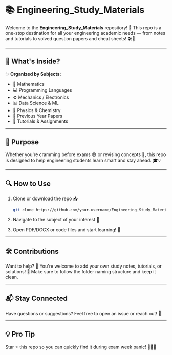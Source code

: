 
# 📚 Engineering\_Study\_Materials

Welcome to the **Engineering\_Study\_Materials** repository! 🚀
This repo is a one-stop destination for all your engineering academic needs — from notes and tutorials to solved question papers and cheat sheets! 🛠️📖

---

## 🧠 What's Inside?

✨ **Organized by Subjects:**

* 📐 Mathematics
* 💻 Programming Languages
* ⚙️ Mechanics / Electronics
* 📊 Data Science & ML
* 🧪 Physics & Chemistry
* 🧾 Previous Year Papers
* 📝 Tutorials & Assignments

---

## 🎯 Purpose

Whether you're cramming before exams 😅 or revising concepts 🔁, this repo is designed to help engineering students learn smart and stay ahead. 🎓💡

---

## 🔍 How to Use

1. Clone or download the repo 📥

   ```bash
   git clone https://github.com/your-username/Engineering_Study_Materials.git
   ```
2. Navigate to the subject of your interest 🔎
3. Open PDF/DOCX or code files and start learning! 💪

---

## 🛠 Contributions

Want to help? 🙌
You're welcome to add your own study notes, tutorials, or solutions!
📌 Make sure to follow the folder naming structure and keep it clean.

---

## 📬 Stay Connected

Have questions or suggestions? Feel free to open an issue or reach out! 💬

---

## 💡 Pro Tip

Star ⭐ this repo so you can quickly find it during exam week panic! 🏃‍♂️💨

